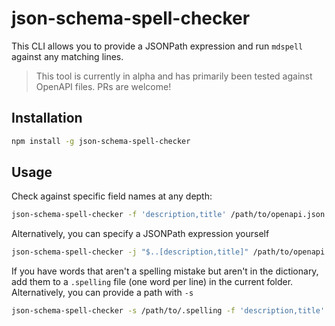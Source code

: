 # json-schema-spell-checker

This CLI allows you to provide a JSONPath expression and run `mdspell` against any matching lines.

> This tool is currently in alpha and has primarily been tested against OpenAPI files. PRs are welcome!

## Installation

```bash
npm install -g json-schema-spell-checker
```

## Usage

Check against specific field names at any depth:

```bash
json-schema-spell-checker -f 'description,title' /path/to/openapi.json
```

Alternatively, you can specify a JSONPath expression yourself

```bash
json-schema-spell-checker -j "$..[description,title]" /path/to/openapi.json
```

If you have words that aren't a spelling mistake but aren't in the dictionary, add them to a `.spelling` file (one word per line) in the current folder. Alternatively, you can provide a path with `-s`

```bash
json-schema-spell-checker -s /path/to/.spelling -f 'description,title' /path/to/openapi.json
```
